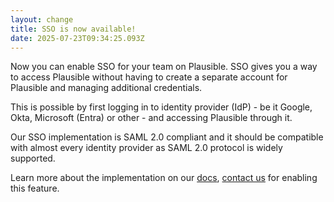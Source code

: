 ```yaml
---
layout: change
title: SSO is now available!
date: 2025-07-23T09:34:25.093Z
---
```

N﻿ow you can enable SSO for your team on Plausible. SSO gives you a way to access Plausible without having to create a separate account for Plausible and managing additional credentials. 

This is possible by first logging in to identity provider (IdP) - be it Google, Okta, Microsoft (Entra) or other - and accessing Plausible through it.

Our SSO implementation is SAML 2.0 compliant and it should be compatible with almost every identity provider as SAML 2.0 protocol is widely supported.

L﻿earn more about the implementation on our [docs](https://plausible.io/docs/sso), [contact us](https://plausible.io/contact) for enabling this feature.